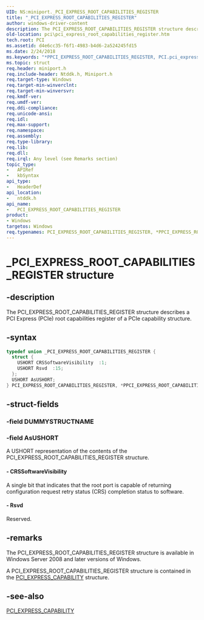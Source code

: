 ```yaml
---
UID: NS:miniport._PCI_EXPRESS_ROOT_CAPABILITIES_REGISTER
title: "_PCI_EXPRESS_ROOT_CAPABILITIES_REGISTER"
author: windows-driver-content
description: The PCI_EXPRESS_ROOT_CAPABILITIES_REGISTER structure describes a PCI Express (PCIe) root capabilities register of a PCIe capability structure.
old-location: pci\pci_express_root_capabilities_register.htm
tech.root: PCI
ms.assetid: d4e6cc35-f6f1-4983-b4d6-2a524245fd15
ms.date: 2/24/2018
ms.keywords: "*PPCI_EXPRESS_ROOT_CAPABILITIES_REGISTER, PCI.pci_express_root_capabilities_register, PCI_EXPRESS_ROOT_CAPABILITIES_REGISTER, PCI_EXPRESS_ROOT_CAPABILITIES_REGISTER union [Buses], PPCI_EXPRESS_ROOT_CAPABILITIES_REGISTER, PPCI_EXPRESS_ROOT_CAPABILITIES_REGISTER union pointer [Buses], _PCI_EXPRESS_ROOT_CAPABILITIES_REGISTER, ntddk/PCI_EXPRESS_ROOT_CAPABILITIES_REGISTER, ntddk/PPCI_EXPRESS_ROOT_CAPABILITIES_REGISTER, pci_struct_5b1d9283-10c9-40dc-8dc2-552ab7a2cab5.xml"
ms.topic: struct
req.header: miniport.h
req.include-header: Ntddk.h, Miniport.h
req.target-type: Windows
req.target-min-winverclnt:
req.target-min-winversvr:
req.kmdf-ver:
req.umdf-ver:
req.ddi-compliance:
req.unicode-ansi:
req.idl:
req.max-support:
req.namespace:
req.assembly:
req.type-library:
req.lib:
req.dll:
req.irql: Any level (see Remarks section)
topic_type:
-	APIRef
-	kbSyntax
api_type:
-	HeaderDef
api_location:
-	ntddk.h
api_name:
-	PCI_EXPRESS_ROOT_CAPABILITIES_REGISTER
product:
- Windows
targetos: Windows
req.typenames: PCI_EXPRESS_ROOT_CAPABILITIES_REGISTER, *PPCI_EXPRESS_ROOT_CAPABILITIES_REGISTER
---
```


# _PCI_EXPRESS_ROOT_CAPABILITIES_REGISTER structure


## -description


The PCI_EXPRESS_ROOT_CAPABILITIES_REGISTER structure describes a PCI Express (PCIe) root capabilities register of a PCIe capability structure.


## -syntax


```cpp
typedef union _PCI_EXPRESS_ROOT_CAPABILITIES_REGISTER {
  struct {
    USHORT CRSSoftwareVisibility  :1;
    USHORT Rsvd  :15;
  };
  USHORT AsUSHORT;
} PCI_EXPRESS_ROOT_CAPABILITIES_REGISTER, *PPCI_EXPRESS_ROOT_CAPABILITIES_REGISTER;
```


## -struct-fields




### -field DUMMYSTRUCTNAME




### -field AsUSHORT

A USHORT representation of the contents of the PCI_EXPRESS_ROOT_CAPABILITIES_REGISTER structure.


#### - CRSSoftwareVisibility

A single bit that indicates that the root port is capable of returning configuration request retry status (CRS) completion status to software.


#### - Rsvd

Reserved.


## -remarks



The PCI_EXPRESS_ROOT_CAPABILITIES_REGISTER structure is available in Windows Server 2008 and later versions of Windows.

A PCI_EXPRESS_ROOT_CAPABILITIES_REGISTER structure is contained in the <a href="https://msdn.microsoft.com/library/windows/hardware/ff537460">PCI_EXPRESS_CAPABILITY</a> structure.




## -see-also

<a href="https://msdn.microsoft.com/library/windows/hardware/ff537460">PCI_EXPRESS_CAPABILITY</a>



 

 


